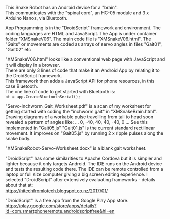 This Snake Robot has an Android device for a "brain".   
This communicates with the "spinal cord", an HC-05 module and 3 x Arduino Nanos, via Bluetooth.

App Programming is in the "DroidScript" framework and environment. 
The coding languages are HTML and JavaScript.
The App is under container folder "XMSnakeV06". The main code file is "XMSnakeV06.html".
The "Gaits" or movements are coded as arrays of servo angles in files "Gait01", "Gait02" etc

"XMSnakeV06.html" looks like a conventional web page with JavaScript and it will display in a browser.  
There are only 3 lines of code that make it an Android App by relating it to the DroidScript framework.  
This framework then adds a JavaScript API for phone resources, in this case Bluetooth.  
The one line of code to get started with Bluetooth is:  
<code>bt = app.CreateBluetoothSerial();</code>  

"Servo-Inchworm_Gait_Worksheet.pdf" is a scan of my worksheet for getting started with coding the "inchworm gait" in  "XMSnakeBrain.html".  Drawing diagrams of a workable pulse travelling from tail to head soon revealed a pattern of angles like:
... 0, -40, 40, 40, -40, 0 ...
See this implemented in "Gait05.js" 
"Gait01.js" is the current standard rectilinear movement. It improves on "Gait05.js" by running 2 x ripple pulses along the snake body.

"XMSnakeRobot-Servo-Worksheet.docx" is a blank gait worksheet.

"DroidScript" has some similarities to Apache Cordova but it is simpler and lighter because it only targets Android. The IDE runs on the Android device and tests the resulting code there. The IDE can be remote controlled from a laptop or full size computer giving a big screen editing experience. I selected "DroidScript" after extensively evaluating frameworks - details about that at:  
<a href="https://hitechfromlotech.blogspot.co.nz/2017/01/">https://hitechfromlotech.blogspot.co.nz/2017/01/</a>  
  
"DroidScript" is a free app from the Google Play App store.  
<a href="https://play.google.com/store/apps/details?id=com.smartphoneremote.androidscriptfree&hl=en">https://play.google.com/store/apps/details?id=com.smartphoneremote.androidscriptfree&hl=en</a>  
  

